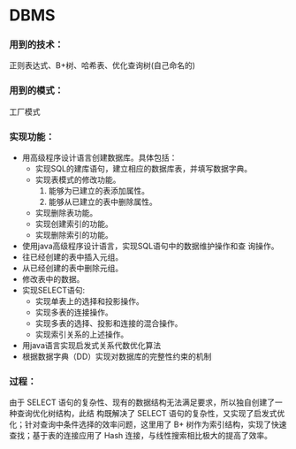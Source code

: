 # DBMS
### 用到的技术：
正则表达式、B+树、哈希表、优化查询树(自己命名的)
### 用到的模式：
工厂模式
### 实现功能：
- 用高级程序设计语言创建数据库。具体包括： 
  - 实现SQL的建库语句，建立相应的数据库表，并填写数据字典。 
  - 实现表模式的修改功能。
    1. 能够为已建立的表添加属性。
    2. 能够从已建立的表中删除属性。 
  - 实现删除表功能。 
  - 实现创建索引的功能。 
  - 实现删除索引的功能。 
-  使用java高级程序设计语言，实现SQL语句中的数据维护操作和查
询操作。
- 往已经创建的表中插入元组。 
- 从已经创建的表中删除元组。 
- 修改表中的数据。 
- 实现SELECT语句:
  - 实现单表上的选择和投影操作。 
  - 实现多表的连接操作。 
  - 实现多表的选择、投影和连接的混合操作。 
  - 实现索引关系的上述操作。 
- 用java语言实现启发式关系代数优化算法 
- 根据数据字典（DD）实现对数据库的完整性约束的机制

### 过程：
由于 SELECT 语句的复杂性、现有的数据结构无法满足要求，所以独自创建了一种查询优化树结构，此结
构既解决了 SELECT 语句的复杂性，又实现了启发式优化；针对查询中条件选择的效率问题，这里用了 B+
树作为索引结构，实现了快速查找；基于表的连接应用了 Hash 连接，与线性搜索相比极大的提高了效率。
